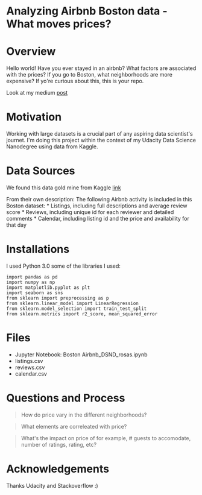 # Analyzing Airbnb Boston data - What moves prices?

# Overview
Hello world! Have you ever stayed in an airbnb? What factors are associated with the prices?
If you go to Boston, what neighborhoods are more expensive?  If yo're curious about this, this is your repo.

Look at my medium [post](https://medium.com/@rrosasl/why-are-you-paying-so-much-for-that-boston-airbnb-a-look-at-the-data-7714b56aa72e)

# Motivation
Working with large datasets is a crucial part of any aspiring data scientist's journet. I'm doing this project within the context of my Udacity Data Science Nanodegree using data from Kaggle. 

# Data Sources
We found this data gold mine from Kaggle [link](https://www.kaggle.com/airbnb/boston) 

From their own description: 
The following Airbnb activity is included in this Boston dataset: * Listings, including full descriptions and average review score * Reviews, including unique id for each reviewer and detailed comments * Calendar, including listing id and the price and availability for that day

# Installations
I used Python 3.0
some of the libraries I used:

```
import pandas as pd
import numpy as np
import matplotlib.pyplot as plt
import seaborn as sns
from sklearn import preprocessing as p
from sklearn.linear_model import LinearRegression
from sklearn.model_selection import train_test_split
from sklearn.metrics import r2_score, mean_squared_error
```

# Files
- Jupyter Notebook: Boston Airbnb_DSND_rosas.ipynb
- listings.csv
- reviews.csv
- calendar.csv

# Questions and Process
> How do price vary in the different neighborhoods? 

> What elements are correleated with price?

> What's the impact on price of for example, # guests to accomodate, number of ratings, rating, etc?


# Acknowledgements

Thanks Udacity and Stackoverflow :)
